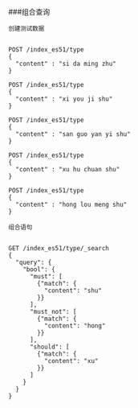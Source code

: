 ###组合查询

``创建测试数据``
<pre><code>
POST /index_es51/type
{
  "content" : "si da ming zhu"
}

POST /index_es51/type
{
  "content" : "xi you ji shu"
}

POST /index_es51/type
{
  "content" : "san guo yan yi shu"
}

POST /index_es51/type
{
  "content" : "xu hu chuan shu"
}

POST /index_es51/type
{
  "content" : "hong lou meng shu"
}
</code></pre>

``组合语句``
<pre><code>
GET /index_es51/type/_search
{
  "query": {
    "bool": {
      "must": [
        {"match": {
          "content": "shu"
        }}
      ],
      "must_not": [
        {"match": {
          "content": "hong"
        }}
      ],
      "should": [
        {"match": {
          "content": "xu"
        }}
      ]
    }
  }
}
</code></pre>